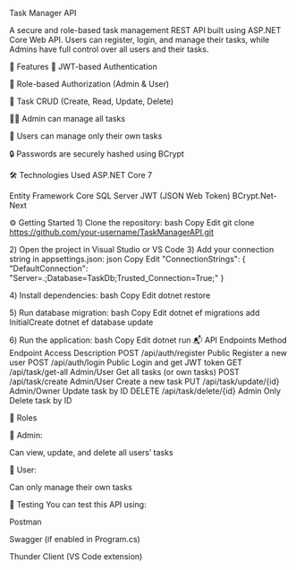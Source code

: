 ﻿Task Manager API

A secure and role-based task management REST API built using ASP.NET Core Web API. Users can register, login, and manage their tasks, while Admins have full control over all users and their tasks.

🚀 Features
🔐 JWT-based Authentication

👤 Role-based Authorization (Admin & User)

📝 Task CRUD (Create, Read, Update, Delete)

👨‍💼 Admin can manage all tasks

🙋 Users can manage only their own tasks

🔒 Passwords are securely hashed using BCrypt

🛠️ Technologies Used
ASP.NET Core 7

Entity Framework Core
SQL Server
JWT (JSON Web Token)
BCrypt.Net-Next


⚙️ Getting Started
1️) Clone the repository:
bash
Copy
Edit
git clone https://github.com/your-username/TaskManagerAPI.git


2️) Open the project in Visual Studio or VS Code
3️) Add your connection string in appsettings.json:
json
Copy
Edit
"ConnectionStrings": {
  "DefaultConnection": "Server=.;Database=TaskDb;Trusted_Connection=True;"
}


4️) Install dependencies:
bash
Copy
Edit
dotnet restore

5️) Run database migration:
bash
Copy
Edit
dotnet ef migrations add InitialCreate
dotnet ef database update


6️) Run the application:
bash
Copy
Edit
dotnet run
📬 API Endpoints
Method	Endpoint	Access	Description
POST	/api/auth/register	Public	Register a new user
POST	/api/auth/login	Public	Login and get JWT token
GET	/api/task/get-all	Admin/User	Get all tasks (or own tasks)
POST	/api/task/create	Admin/User	Create a new task
PUT	/api/task/update/{id}	Admin/Owner	Update task by ID
DELETE	/api/task/delete/{id}	Admin Only	Delete task by ID

👥 Roles

👑 Admin:

Can view, update, and delete all users’ tasks

👤 User:

Can only manage their own tasks

🧪 Testing
You can test this API using:

Postman

Swagger (if enabled in Program.cs)

Thunder Client (VS Code extension)